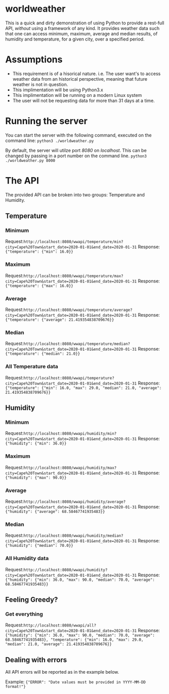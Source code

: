 # worldweather
This is a quick and dirty demonstration of using Python to provide a rest-full API, *without* using a framework of any kind.
It provides weather data such that one can access minimum, maximum, average and median results, of humidity and temperature, for a given city, over a specified period.

# Assumptions
- This requirement is of a hisorical nature. i.e. The user want's to access weather data from an historical perspective, meaning that future weather is not in question.
- This implimentation will be using Python3.x
- This implimentation will be running on a modern Linux system
- The user will not be requesting data for more than 31 days at a time.

# Running the server
You can start the server with the following command, executed on the command line: ```python3 ./worldweather.py```

By default, the server will utilze port *8080* on *localhost*.
This can be changed by passing in a port number on the command line. ```python3 ./worldweather.py 8000```

# The API
The provided API can be broken into two groups: Temperature and Humidity.
## Temperature
### Minimum
Request:```http://localhost:8080/wwapi/temperature/min?city=Cape%20Town&start_date=2020-01-01&end_date=2020-01-31```
Response: ```{"temperature": {"min": 16.0}}```

### Maximum
Request:```http://localhost:8080/wwapi/temperature/max?city=Cape%20Town&start_date=2020-01-01&end_date=2020-01-31```
Response: ```{"temperature": {"max": 16.0}}```

### Average
Request:```http://localhost:8080/wwapi/temperature/average?city=Cape%20Town&start_date=2020-01-01&end_date=2020-01-31```
Response: ```{"temperature": {"average": 21.419354838709676}}```

### Median
Request:```http://localhost:8080/wwapi/temperature/median?city=Cape%20Town&start_date=2020-01-01&end_date=2020-01-31```
Response: ```{"temperature": {"median": 21.0}}```

### All Temperature data
Request:```http://localhost:8080/wwapi/temperature?city=Cape%20Town&start_date=2020-01-01&end_date=2020-01-31```
Response: ```{"temperature": {"min": 16.0, "max": 29.0, "median": 21.0, "average": 21.419354838709676}}```

## Humidity
### Minimum
Request:```http://localhost:8080/wwapi/humidity/min?city=Cape%20Town&start_date=2020-01-01&end_date=2020-01-31```
Response: ```{"humidity": {"min": 36.0}}```

### Maximum
Request:```http://localhost:8080/wwapi/humidity/max?city=Cape%20Town&start_date=2020-01-01&end_date=2020-01-31```
Response: ```{"humidity": {"max": 90.0}}```

### Average
Request:```http://localhost:8080/wwapi/humidity/average?city=Cape%20Town&start_date=2020-01-01&end_date=2020-01-31```
Response: ```{"humidity": {"average": 68.58467741935483}}```

### Median
Request:```http://localhost:8080/wwapi/humidity/median?city=Cape%20Town&start_date=2020-01-01&end_date=2020-01-31```
Response: ```{"humidity": {"median": 70.0}}```

### All Humidity data
Request:```http://localhost:8080/wwapi/humidity?city=Cape%20Town&start_date=2020-01-01&end_date=2020-01-31```
Response: ```{"humidity": {"min": 36.0, "max": 90.0, "median": 70.0, "average": 68.58467741935483}}```

## Feeling Greedy?
### Get everything
Request:```http://localhost:8080/wwapi/all?city=Cape%20Town&start_date=2020-01-01&end_date=2020-01-31```
Response: ```{"humidity": {"min": 36.0, "max": 90.0, "median": 70.0, "average": 68.58467741935483}, "temperature": {"min": 16.0, "max": 29.0, "median": 21.0, "average": 21.419354838709676}}```

## Dealing with errors
All API errors will be reported as in the example below.

Example: ```{"ERROR": "Date values must be provided in YYYY-MM-DD format!"}```
